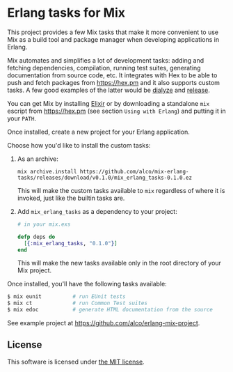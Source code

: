 Erlang tasks for Mix
====================

This project provides a few Mix tasks that make it more convenient to use Mix as a build tool and
package manager when developing applications in Erlang.

Mix automates and simplifies a lot of development tasks: adding and fetching dependencies,
compilation, running test suites, generating documentation from source code, etc. It integrates with
Hex to be able to push and fetch packages from https://hex.pm and it also supports custom tasks. A
few good examples of the latter would be [dialyze](http://github.com/fishcakez/dialyze) and
[release](https://github.com/bitwalker/exrm).

You can get Mix by installing [Elixir](http://elixir-lang.org) or by downloading a standalone `mix`
escript from https://hex.pm (see section `Using with Erlang`) and putting it in your `PATH`.

Once installed, create a new project for your Erlang application.

Choose how you'd like to install the custom tasks:

  1. As an archive:

     ```
     mix archive.install https://github.com/alco/mix-erlang-tasks/releases/download/v0.1.0/mix_erlang_tasks-0.1.0.ez
     ```

     This will make the custom tasks available to `mix` regardless of where it is invoked, just like
     the builtin tasks are.

  2. Add `mix_erlang_tasks` as a dependency to your project:

     ```elixir
     # in your mix.exs

     defp deps do
       [{:mix_erlang_tasks, "0.1.0"}]
     end
     ```

     This will make the new tasks available only in the root directory of your Mix project.

Once installed, you'll have the following tasks available:

```sh
$ mix eunit          # run EUnit tests
$ mix ct             # run Common Test suites
$ mix edoc           # generate HTML documentation from the source
```

See example project at https://github.com/alco/erlang-mix-project.

## License

This software is licensed under [the MIT license](LICENSE).
